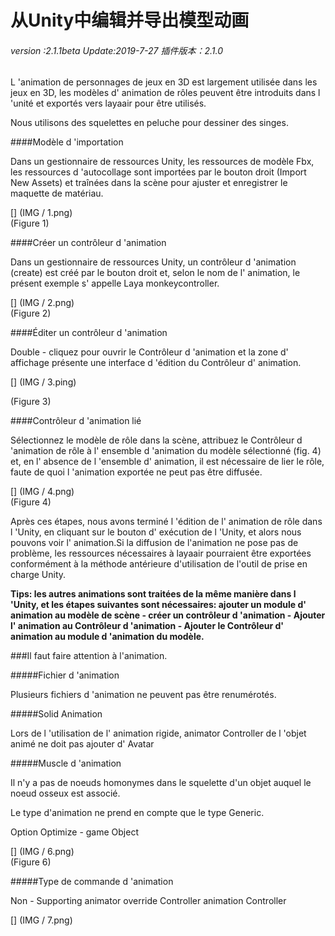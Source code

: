 # 从Unity中编辑并导出模型动画

######  *version :2.1.1beta   Update:2019-7-27 插件版本：2.1.0*

L 'animation de personnages de jeux en 3D est largement utilisée dans les jeux en 3D, les modèles d' animation de rôles peuvent être introduits dans l 'unité et exportés vers layaair pour être utilisés.

Nous utilisons des squelettes en peluche pour dessiner des singes.

####Modèle d 'importation

Dans un gestionnaire de ressources Unity, les ressources de modèle Fbx, les ressources d 'autocollage sont importées par le bouton droit (Import New Assets) et traînées dans la scène pour ajuster et enregistrer le maquette de matériau.

[] (IMG / 1.png) <br > (Figure 1)

####Créer un contrôleur d 'animation

Dans un gestionnaire de ressources Unity, un contrôleur d 'animation (create) est créé par le bouton droit et, selon le nom de l' animation, le présent exemple s' appelle Laya monkeycontroller.

[] (IMG / 2.png) <br > (Figure 2)

####Éditer un contrôleur d 'animation

Double - cliquez pour ouvrir le Contrôleur d 'animation et la zone d' affichage présente une interface d 'édition du Contrôleur d' animation.

[] (IMG / 3.ping)

(Figure 3)

####Contrôleur d 'animation lié

Sélectionnez le modèle de rôle dans la scène, attribuez le Contrôleur d 'animation de rôle à l' ensemble d 'animation du modèle sélectionné (fig. 4) et, en l' absence de l 'ensemble d' animation, il est nécessaire de lier le rôle, faute de quoi l 'animation exportée ne peut pas être diffusée.

[] (IMG / 4.png) <br > (Figure 4)

Après ces étapes, nous avons terminé l 'édition de l' animation de rôle dans l 'Unity, en cliquant sur le bouton d' exécution de l 'Unity, et alors nous pouvons voir l' animation.Si la diffusion de l'animation ne pose pas de problème, les ressources nécessaires à layaair pourraient être exportées conformément à la méthode antérieure d'utilisation de l'outil de prise en charge Unity.

**Tips: les autres animations sont traitées de la même manière dans l 'Unity, et les étapes suivantes sont nécessaires: ajouter un module d' animation au modèle de scène - créer un contrôleur d 'animation - Ajouter l' animation au Contrôleur d 'animation - Ajouter le Contrôleur d' animation au module d 'animation du modèle.**

###Il faut faire attention à l'animation.

#####Fichier d 'animation

Plusieurs fichiers d 'animation ne peuvent pas être renumérotés.

#####Solid Animation

Lors de l 'utilisation de l' animation rigide, animator Controller de l 'objet animé ne doit pas ajouter d' Avatar

#####Muscle d 'animation

Il n'y a pas de noeuds homonymes dans le squelette d'un objet auquel le noeud osseux est associé.

Le type d'animation ne prend en compte que le type Generic.

Option Optimize - game Object

[] (IMG / 6.png) <br > (Figure 6)

#####Type de commande d 'animation

Non - Supporting animator override Controller animation Controller

[] (IMG / 7.png) <br >